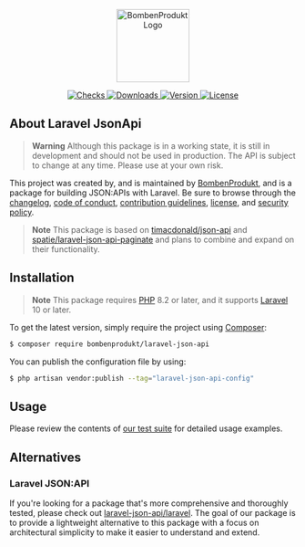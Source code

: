 <p align="center">
    <a href="https://bombenprodukt.com" target="_blank">
        <img src="https://raw.githubusercontent.com/BombenProdukt/laravel-json-api/main/logo.svg" width="128" alt="BombenProdukt Logo" />
    </a>
</p>

<p align="center">
    <a href="https://github.com/BombenProdukt/laravel-json-api/actions">
        <img src="https://badge.sh/github/check-runs/BombenProdukt/laravel-json-api" alt="Checks" />
    </a>
    <a href="https://packagist.org/packages/bombenprodukt/laravel-json-api">
        <img src="https://badge.sh/packagist/downloads/BombenProdukt/laravel-json-api" alt="Downloads" />
    </a>
    <a href="https://packagist.org/packages/bombenprodukt/laravel-json-api">
        <img src="https://badge.sh/packagist/version/BombenProdukt/laravel-json-api" alt="Version" />
    </a>
    <a href="https://packagist.org/packages/bombenprodukt/laravel-json-api">
        <img src="https://badge.sh/packagist/license/BombenProdukt/laravel-json-api" alt="License" />
    </a>
</p>

## About Laravel JsonApi

> **Warning**
> Although this package is in a working state, it is still in development and should not be used in production. The API is subject to change at any time. Please use at your own risk.

This project was created by, and is maintained by [BombenProdukt](https://github.com/BombenProdukt), and is a package for building JSON:APIs with Laravel. Be sure to browse through the [changelog](CHANGELOG.md), [code of conduct](.github/CODE_OF_CONDUCT.md), [contribution guidelines](.github/CONTRIBUTING.md), [license](LICENSE), and [security policy](.github/SECURITY.md).

> **Note**
> This package is based on [timacdonald/json-api](https://github.com/timacdonald/json-api) and [spatie/laravel-json-api-paginate](https://github.com/spatie/laravel-json-api-paginate) and plans to combine and expand on their functionality.

## Installation

> **Note**
> This package requires [PHP](https://www.php.net/) 8.2 or later, and it supports [Laravel](https://laravel.com/) 10 or later.

To get the latest version, simply require the project using [Composer](https://getcomposer.org/):

```bash
$ composer require bombenprodukt/laravel-json-api
```

You can publish the configuration file by using:

```bash
$ php artisan vendor:publish --tag="laravel-json-api-config"
```

## Usage

Please review the contents of [our test suite](/tests) for detailed usage examples.

## Alternatives

### Laravel JSON:API

If you're looking for a package that's more comprehensive and thoroughly tested, please check out [laravel-json-api/laravel](https://github.com/laravel-json-api/laravel). The goal of our package is to provide a lightweight alternative to this package with a focus on architectural simplicity to make it easier to understand and extend.
